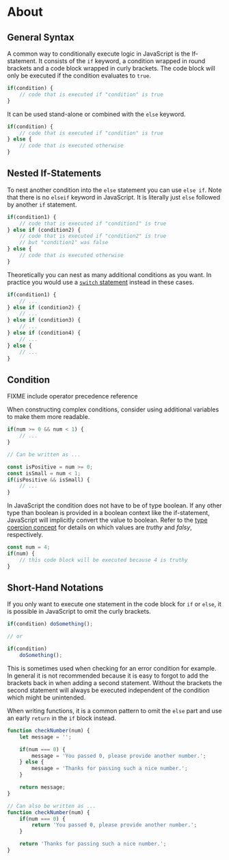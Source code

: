 # About

## General Syntax
A common way to conditionally execute logic in JavaScript is the If-statement. It consists of the `if` keyword, a condition wrapped in round brackets and a code block wrapped in curly brackets. The code block will only be executed if the condition evaluates to `true`.

```javascript
if(condition) {
    // code that is executed if "condition" is true
}
```
It can be used stand-alone or combined with the `else` keyword.

```javascript
if(condition) {
    // code that is executed if "condition" is true
} else {
    // code that is executed otherwise
}
```

## Nested If-Statements
To nest another condition into the `else` statement you can use `else if`. Note that there is no `elseif` keyword in JavaScript. It is literally just `else` followed by another `if` statement.

```javascript
if(condition1) {
    // code that is executed if "condition1" is true
} else if (condition2) {
    // code that is executed if "condition2" is true
    // but "condition1" was false
} else {
    // code that is executed otherwise
}
```

Theoretically you can nest as many additional conditions as you want. In practice you would use a [`switch` statement](/tracks/javascript/concepts/conditionals-switch) instead in these cases.

```javascript
if(condition1) {
    // ...
} else if (condition2) {
    // ...
} else if (condition3) {
    // ...
} else if (condition4) {
    // ...
} else {
    // ...
}
```

## Condition
FIXME include operator precedence reference 

When constructing complex conditions, consider using additional variables to make them more readable.

```javascript
if(num >= 0 && num < 1) {
    // ...
}

// Can be written as ...

const isPositive = num >= 0;
const isSmall = num < 1;
if(isPositive && isSmall) {
    // ...
}
```

In JavaScript the condition does not have to be of type boolean. If any other type than boolean is provided in a boolean context like the if-statement, JavaScript will implicitly convert the value to boolean. Refer to the [type coercion concept][concept-type-coercion] for details on which values are _truthy_ and _falsy_, respectively.

```javascript
const num = 4;
if(num) {
    // this code block will be executed because 4 is truthy
}
```

## Short-Hand Notations
If you only want to execute one statement in the code block for `if` or `else`, it is possible in JavaScript to omit the curly brackets.

```javascript
if(condition) doSomething();

// or

if(condition) 
    doSomething();
```

This is sometimes used when checking for an error condition for example. In general it is not recommended because it is easy to forgot to add the brackets back in when adding a second statement. Without the brackets the second statement will always be executed independent of the condition which might be unintended.

When writing functions, it is a common pattern to omit the `else` part and use an early `return` in the `if` block instead.

```javascript
function checkNumber(num) {
    let message = '';

    if(num === 0) {
        message = 'You passed 0, please provide another number.';
    } else {
        message = 'Thanks for passing such a nice number.';
    }

    return message;
}

// Can also be written as ...
function checkNumber(num) {
    if(num === 0) {
        return 'You passed 0, please provide another number.';
    }

    return 'Thanks for passing such a nice number.';
}
```

[concept-type-coercion]: /tracks/javascript/concepts/type-coercion
[concept-null-undefined]: /tracks/javascript/concepts/null-undefined
[MDN-NaN]: https://developer.mozilla.org/en-US/docs/Web/JavaScript/Reference/Global_Objects/NaN